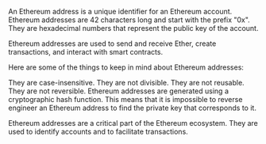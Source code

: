 An Ethereum address is a unique identifier for an Ethereum account. Ethereum addresses are 42 characters long and start with the prefix "0x". They are hexadecimal numbers that represent the public key of the account.

Ethereum addresses are used to send and receive Ether, create transactions, and interact with smart contracts.

Here are some of the things to keep in mind about Ethereum addresses:

They are case-insensitive.
They are not divisible.
They are not reusable.
They are not reversible.
Ethereum addresses are generated using a cryptographic hash function. This means that it is impossible to reverse engineer an Ethereum address to find the private key that corresponds to it.

Ethereum addresses are a critical part of the Ethereum ecosystem. They are used to identify accounts and to facilitate transactions.